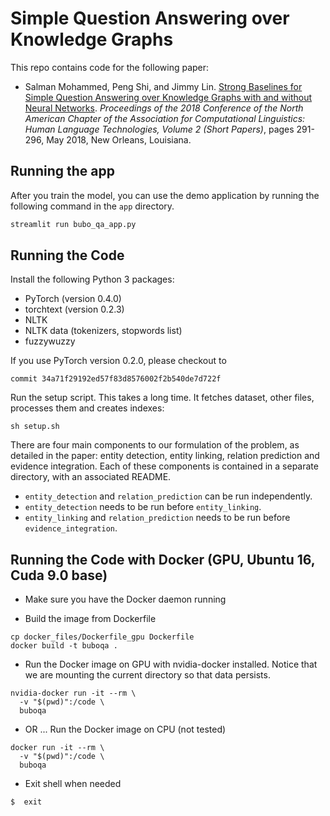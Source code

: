 # Simple Question Answering over Knowledge Graphs

This repo contains code for the following paper:

+ Salman Mohammed, Peng Shi, and Jimmy Lin. [Strong Baselines for Simple Question Answering over Knowledge Graphs with and without Neural Networks](http://aclweb.org/anthology/N18-2047). *Proceedings of the 2018 Conference of the North American Chapter of the Association for Computational Linguistics: Human Language Technologies, Volume 2 (Short Papers)*, pages 291-296, May 2018, New Orleans, Louisiana.

## Running the app

After you train the model, you can use the demo application by running the following command in the `app` directory.

```bash
streamlit run bubo_qa_app.py
```

## Running the Code

Install the following Python 3 packages:

+ PyTorch (version 0.4.0)
+ torchtext (version 0.2.3)
+ NLTK 
+ NLTK data (tokenizers, stopwords list)
+ fuzzywuzzy

If you use PyTorch version 0.2.0, please checkout to 
```
commit 34a71f29192ed57f83d8576002f2b540de7d722f
```

Run the setup script. This takes a long time. It fetches dataset, other files, processes them and creates indexes:

```
sh setup.sh 
```

There are four main components to our formulation of the problem, as detailed in the paper: entity detection, entity linking, relation prediction and evidence integration. Each of these components is contained in a separate directory, with an associated README.

+ `entity_detection` and `relation_prediction` can be run independently.
+ `entity_detection` needs to be run before `entity_linking`.
+ `entity_linking` and `relation_prediction` needs to be run before `evidence_integration`.


## Running the Code with Docker (GPU, Ubuntu 16, Cuda 9.0 base)

- Make sure you have the Docker daemon running

- Build the image from Dockerfile
```
cp docker_files/Dockerfile_gpu Dockerfile
docker build -t buboqa .
```

- Run the Docker image on GPU with nvidia-docker installed. Notice that we are mounting the current directory so that data persists.
```
nvidia-docker run -it --rm \
  -v "$(pwd)":/code \
  buboqa
```
- OR ... Run the Docker image on CPU (not tested)
```
docker run -it --rm \
  -v "$(pwd)":/code \
  buboqa
```
- Exit shell when needed
```
$  exit
```
